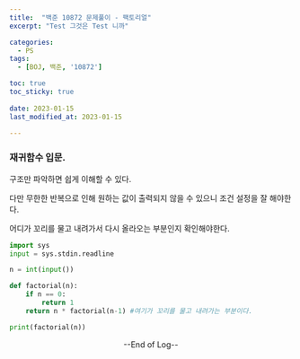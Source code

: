 ```yaml
---
title:  "백준 10872 문제풀이 - 팩토리얼" 
excerpt: "Test 그것은 Test 니까"

categories:
  - PS
tags:
  - [BOJ, 백준, '10872']

toc: true
toc_sticky: true
 
date: 2023-01-15
last_modified_at: 2023-01-15

---
```


### 재귀함수 입문.

구조만 파악하면 쉽게 이해할 수 있다.

다만 무한한 반복으로 인해 원하는 값이 출력되지 않을 수 있으니 조건 설정을 잘 해야한다.

어디가 꼬리를 물고 내려가서 다시 올라오는 부분인지 확인해야한다.

```python
import sys
input = sys.stdin.readline

n = int(input())

def factorial(n):
    if n == 0:
        return 1
    return n * factorial(n-1) #여기가 꼬리를 물고 내려가는 부분이다.

print(factorial(n))
```



<center> --End of Log-- </center>

